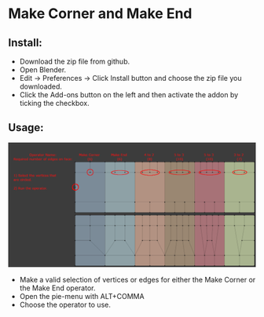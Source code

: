# Make Corner and Make End

## Install:
* Download the zip file from github.
* Open Blender.
* Edit -> Preferences -> Click Install button and choose the zip file you downloaded.
* Click the Add-ons button on the left and then activate the addon by ticking the checkbox.

## Usage:

![Make Corner End Screenshot](https://github.com/don1138/Make_Corner_End/blob/main/make-corner-end.png)

* Make a valid selection of vertices or edges for either the Make Corner or the Make End operator.
* Open the pie-menu with ALT+COMMA
* Choose the operator to use.
